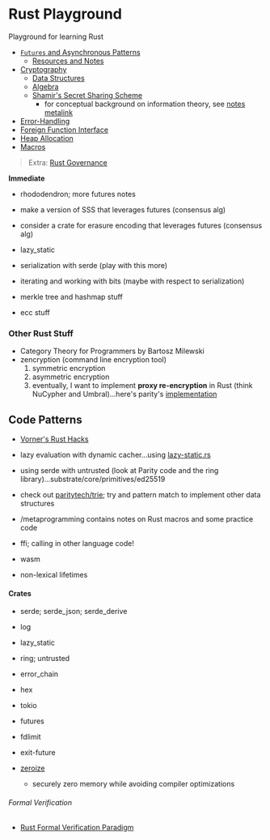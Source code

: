 # Rust Playground

Playground for learning Rust

* [`Futures` and Asynchronous Patterns](./async)
    * [Resources and Notes](./async/notes.md)
* [Cryptography](./crypto)
    * [Data Structures](./primitives)
    * [Algebra](./algebra)
    * [Shamir's Secret Sharing Scheme](./erasure/ssss)
        * for conceptual background on information theory, see [notes metalink](https://github.com/AmarRSingh/notes/tree/master/Cryptography/InformationTheory)
* [Error-Handling](./error)
* [Foreign Function Interface](./ffi)
* [Heap Allocation](./heap)
* [Macros](./metaprogramming)

> Extra: [Rust Governance](./governance)

**Immediate**
* rhododendron; more futures notes
* make a version of SSS that leverages futures (consensus alg)
* consider a crate for erasure encoding that leverages futures (consensus alg)

* lazy_static
* serialization with serde (play with this more)
* iterating and working with bits (maybe with respect to serialization)
* merkle tree and hashmap stuff
* ecc stuff


### Other Rust Stuff

* Category Theory for Programmers by Bartosz Milewski
* zencryption (command line encryption tool)
    1. symmetric encryption
    2. asymmetric encryption
    3. eventually, I want to implement **proxy re-encryption** in Rust (think NuCypher and Umbral)...here's parity's [implementation](https://github.com/paritytech/xpremtinel)

## Code Patterns

* [Vorner's Rust Hacks](https://vorner.github.io/2019/02/03/hacks.html)

* lazy evaluation with dynamic cacher...using [lazy-static.rs](https://github.com/rust-lang-nursery/lazy-static.rs)

* using serde with untrusted (look at Parity code and the ring library)...substrate/core/primitives/ed25519

* check out [paritytech/trie](https://github.com/paritytech/trie); try and pattern match to implement other data structures

* /metaprogramming contains notes on Rust macros and some practice code

* ffi; calling in other language code!

* wasm

* non-lexical lifetimes

#### Crates
* serde; serde_json; serde_derive
* log
* lazy_static
* ring; untrusted
* error_chain
* hex

* tokio
* futures
* fdlimit
* exit-future

* [zeroize](https://github.com/iqlusioninc/crates/tree/master/zeroize)
    * securely zero memory while avoiding compiler optimizations

###### Formal Verification

* [Rust Formal Verification Paradigm](https://www.research-collection.ethz.ch/bitstream/handle/20.500.11850/311092/paper.pdf?sequence=1&isAllowed=y)